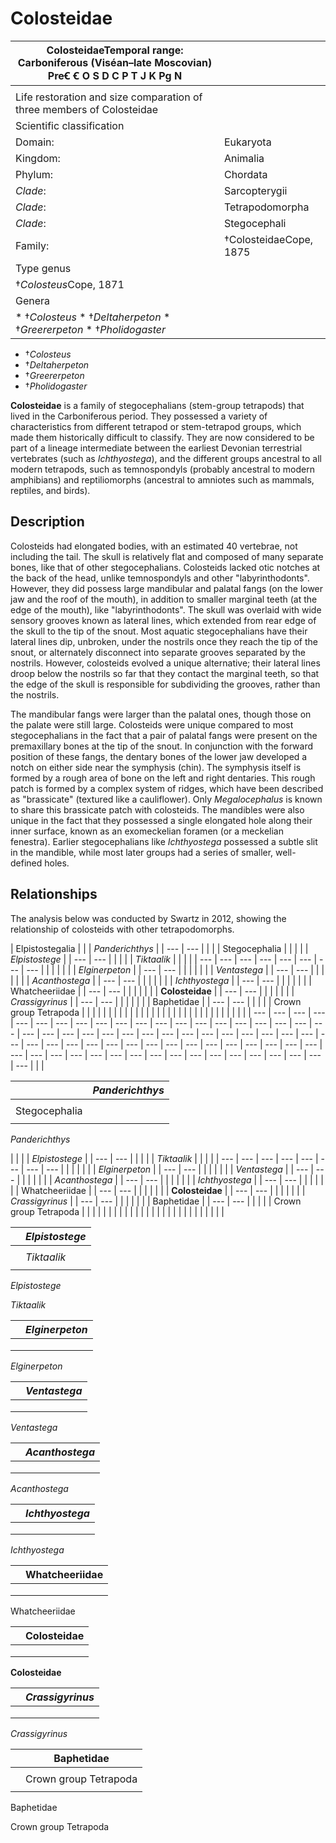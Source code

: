 # Colosteidae

| ColosteidaeTemporal range: Carboniferous (Viséan–late Moscovian)  PreꞒ Ꞓ O S D C P T J K Pg N | |
| --- | --- |
|  | |
| Life restoration and size comparation of three members of Colosteidae | |
| Scientific classification | |
| Domain: | Eukaryota |
| Kingdom: | Animalia |
| Phylum: | Chordata |
| *Clade*: | Sarcopterygii |
| *Clade*: | Tetrapodomorpha |
| *Clade*: | Stegocephali |
| Family: | †ColosteidaeCope, 1875 |
| Type genus | |
| †*Colosteus*Cope, 1871 | |
| Genera | |
| * †*Colosteus* * †*Deltaherpeton* * †*Greererpeton* * †*Pholidogaster* | |

* †*Colosteus*
* †*Deltaherpeton*
* †*Greererpeton*
* †*Pholidogaster*

**Colosteidae** is a family of stegocephalians (stem-group tetrapods) that lived in the Carboniferous period. They possessed a variety of characteristics from different tetrapod or stem-tetrapod groups, which made them historically difficult to classify. They are now considered to be part of a lineage intermediate between the earliest Devonian terrestrial vertebrates (such as *Ichthyostega*), and the different groups ancestral to all modern tetrapods, such as temnospondyls (probably ancestral to modern amphibians) and reptiliomorphs (ancestral to amniotes such as mammals, reptiles, and birds).

Description
-----------

Colosteids had elongated bodies, with an estimated 40 vertebrae, not including the tail. The skull is relatively flat and composed of many separate bones, like that of other stegocephalians. Colosteids lacked otic notches at the back of the head, unlike temnospondyls and other "labyrinthodonts". However, they did possess large mandibular and palatal fangs (on the lower jaw and the roof of the mouth), in addition to smaller marginal teeth (at the edge of the mouth), like "labyrinthodonts". The skull was overlaid with wide sensory grooves known as lateral lines, which extended from rear edge of the skull to the tip of the snout. Most aquatic stegocephalians have their lateral lines dip, unbroken, under the nostrils once they reach the tip of the snout, or alternately disconnect into separate grooves separated by the nostrils. However, colosteids evolved a unique alternative; their lateral lines droop below the nostrils so far that they contact the marginal teeth, so that the edge of the skull is responsible for subdividing the grooves, rather than the nostrils.

The mandibular fangs were larger than the palatal ones, though those on the palate were still large. Colosteids were unique compared to most stegocephalians in the fact that a pair of palatal fangs were present on the premaxillary bones at the tip of the snout. In conjunction with the forward position of these fangs, the dentary bones of the lower jaw developed a notch on either side near the symphysis (chin). The symphysis itself is formed by a rough area of bone on the left and right dentaries. This rough patch is formed by a complex system of ridges, which have been described as "brassicate" (textured like a cauliflower). Only *Megalocephalus* is known to share this brassicate patch with colosteids. The mandibles were also unique in the fact that they possessed a single elongated hole along their inner surface, known as an exomeckelian foramen (or a meckelian fenestra). Earlier stegocephalians like *Ichthyostega* possessed a subtle slit in the mandible, while most later groups had a series of smaller, well-defined holes.

Relationships
-------------

The analysis below was conducted by Swartz in 2012, showing the relationship of colosteids with other tetrapodomorphs.

| Elpistostegalia | |  | *Panderichthys* | | --- | --- | |  | | Stegocephalia | |  | |  | *Elpistostege* | | --- | --- | |  | |  | *Tiktaalik* | |  | | | --- | --- | --- | --- | --- | --- | --- | --- | |  | |  | |  | *Elginerpeton* | | --- | --- | |  | |  | |  | *Ventastega* | | --- | --- | |  | |  | |  | *Acanthostega* | | --- | --- | |  | |  | |  | *Ichthyostega* | | --- | --- | |  | |  | |  | Whatcheeriidae | | --- | --- | |  | |  | |  | **Colosteidae** | | --- | --- | |  | |  | |  | *Crassigyrinus* | | --- | --- | |  | |  | |  | Baphetidae | | --- | --- | |  | |  | Crown group Tetrapoda | |  | | |  | | |  | | |  | | |  | | |  | | |  | | |  | | |  | | |  | |
| --- | --- | --- | --- | --- | --- | --- | --- | --- | --- | --- | --- | --- | --- | --- | --- | --- | --- | --- | --- | --- | --- | --- | --- | --- | --- | --- | --- | --- | --- | --- | --- | --- | --- | --- | --- | --- | --- | --- | --- | --- | --- | --- | --- | --- | --- | --- | --- | --- | --- | --- | --- | --- | --- | --- | --- | --- | --- | --- | --- | --- | --- | --- | --- | --- | --- | --- | --- |
|  |

|  | *Panderichthys* |
| --- | --- |
|  |
| Stegocephalia | |  | |  | *Elpistostege* | | --- | --- | |  | |  | *Tiktaalik* | |  | | | --- | --- | --- | --- | --- | --- | --- | --- | |  | |  | |  | *Elginerpeton* | | --- | --- | |  | |  | |  | *Ventastega* | | --- | --- | |  | |  | |  | *Acanthostega* | | --- | --- | |  | |  | |  | *Ichthyostega* | | --- | --- | |  | |  | |  | Whatcheeriidae | | --- | --- | |  | |  | |  | **Colosteidae** | | --- | --- | |  | |  | |  | *Crassigyrinus* | | --- | --- | |  | |  | |  | Baphetidae | | --- | --- | |  | |  | Crown group Tetrapoda | |  | | |  | | |  | | |  | | |  | | |  | | |  | | |  | | |  | |
|  |

*Panderichthys* 

|  | |  | *Elpistostege* | | --- | --- | |  | |  | *Tiktaalik* | |  | |
| --- | --- | --- | --- | --- | --- | --- | --- |
|  |
|  | |  | *Elginerpeton* | | --- | --- | |  | |  | |  | *Ventastega* | | --- | --- | |  | |  | |  | *Acanthostega* | | --- | --- | |  | |  | |  | *Ichthyostega* | | --- | --- | |  | |  | |  | Whatcheeriidae | | --- | --- | |  | |  | |  | **Colosteidae** | | --- | --- | |  | |  | |  | *Crassigyrinus* | | --- | --- | |  | |  | |  | Baphetidae | | --- | --- | |  | |  | Crown group Tetrapoda | |  | | |  | | |  | | |  | | |  | | |  | | |  | | |  | |
|  |

|  | *Elpistostege* |
| --- | --- |
|  |
|  | *Tiktaalik* |
|  |

*Elpistostege*

*Tiktaalik* 

|  | *Elginerpeton* |
| --- | --- |
|  |
|  | |  | *Ventastega* | | --- | --- | |  | |  | |  | *Acanthostega* | | --- | --- | |  | |  | |  | *Ichthyostega* | | --- | --- | |  | |  | |  | Whatcheeriidae | | --- | --- | |  | |  | |  | **Colosteidae** | | --- | --- | |  | |  | |  | *Crassigyrinus* | | --- | --- | |  | |  | |  | Baphetidae | | --- | --- | |  | |  | Crown group Tetrapoda | |  | | |  | | |  | | |  | | |  | | |  | | |  | |
|  |

*Elginerpeton* 

|  | *Ventastega* |
| --- | --- |
|  |
|  | |  | *Acanthostega* | | --- | --- | |  | |  | |  | *Ichthyostega* | | --- | --- | |  | |  | |  | Whatcheeriidae | | --- | --- | |  | |  | |  | **Colosteidae** | | --- | --- | |  | |  | |  | *Crassigyrinus* | | --- | --- | |  | |  | |  | Baphetidae | | --- | --- | |  | |  | Crown group Tetrapoda | |  | | |  | | |  | | |  | | |  | | |  | |
|  |

*Ventastega*

|  | *Acanthostega* |
| --- | --- |
|  |
|  | |  | *Ichthyostega* | | --- | --- | |  | |  | |  | Whatcheeriidae | | --- | --- | |  | |  | |  | **Colosteidae** | | --- | --- | |  | |  | |  | *Crassigyrinus* | | --- | --- | |  | |  | |  | Baphetidae | | --- | --- | |  | |  | Crown group Tetrapoda | |  | | |  | | |  | | |  | | |  | |
|  |

*Acanthostega* 

|  | *Ichthyostega* |
| --- | --- |
|  |
|  | |  | Whatcheeriidae | | --- | --- | |  | |  | |  | **Colosteidae** | | --- | --- | |  | |  | |  | *Crassigyrinus* | | --- | --- | |  | |  | |  | Baphetidae | | --- | --- | |  | |  | Crown group Tetrapoda | |  | | |  | | |  | | |  | |
|  |

*Ichthyostega* 

|  | Whatcheeriidae |
| --- | --- |
|  |
|  | |  | **Colosteidae** | | --- | --- | |  | |  | |  | *Crassigyrinus* | | --- | --- | |  | |  | |  | Baphetidae | | --- | --- | |  | |  | Crown group Tetrapoda | |  | | |  | | |  | |
|  |

Whatcheeriidae 

|  | **Colosteidae** |
| --- | --- |
|  |
|  | |  | *Crassigyrinus* | | --- | --- | |  | |  | |  | Baphetidae | | --- | --- | |  | |  | Crown group Tetrapoda | |  | | |  | |
|  |

**Colosteidae** 

|  | *Crassigyrinus* |
| --- | --- |
|  |
|  | |  | Baphetidae | | --- | --- | |  | |  | Crown group Tetrapoda | |  | |
|  |

*Crassigyrinus* 

|  | Baphetidae |
| --- | --- |
|  |
|  | Crown group Tetrapoda |
|  |

Baphetidae

Crown group Tetrapoda